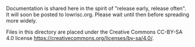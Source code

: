 Documentation is shared here in the spirit of "release early, release often". 
It will soon be posted to lowrisc.org. Please wait until then before spreading 
more widely.

Files in this directory are placed under the Creative Commons CC-BY-SA 4.0
license <https://creativecommons.org/licenses/by-sa/4.0/>.
